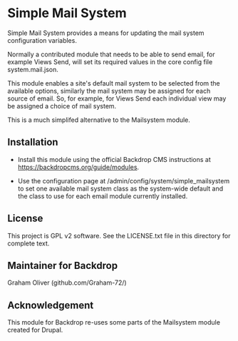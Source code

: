 # Simple Mail System

Simple Mail System provides a means for updating the mail system
configuration variables.

Normally a contributed module that needs to be able to send
email, for example Views Send, will set its required values
in the core config file system.mail.json.

This module enables a site's default mail system to be selected
from the available options, similarly the mail system may be
assigned for each source of email. So, for example, for Views
Send each individual view may be assigned a choice of mail system.

This is a much simplifed alternative to the Mailsystem module.


## Installation

- Install this module using the official Backdrop CMS instructions at
  https://backdropcms.org/guide/modules.

- Use the configuration page at /admin/config/system/simple_mailsystem to
  set one available mail system class as the system-wide default and
  the class to use for each email module currently installed.
	
## License

This project is GPL v2 software. See the LICENSE.txt 
file in this directory for complete text.
    
## Maintainer for Backdrop

Graham Oliver (github.com/Graham-72/)



## Acknowledgement

This module for Backdrop re-uses some parts of the Mailsystem module
created for Drupal.